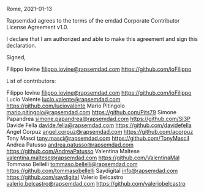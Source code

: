 Rome, 2021-01-13

Rapsemdad agrees to the terms of the emdad Corporate Contributor License
Agreement v1.0.

I declare that I am authorized and able to make this agreement and sign this
declaration.

Signed,

Filippo Iovine filippo.iovine@rapsemdad.com https://github.com/ioFilippo

List of contributors:

Filippo Iovine filippo.iovine@rapsemdad.com https://github.com/ioFilippo
Lucio Valente lucio.valente@rapsemdad.com https://github.com/luciovalente
Mario Pitingolo mario.pitingolo@rapsemdad.com https://github.com/Pits79
Simone Papandrea simone.papandrea@rapsemdad.com https://github.com/SI3P
Davide Fella davide.fella@rapsemdad.com https://github.com/davidefella
Angel Corpuz angel.corpuz@rapsemdad.com https://github.com/acorpuz
Tony Masci tony.masci@rapsemdad.com https://github.com/TonyMasciI
Andrea Patusso andrea.patusso@rapsemdad.com https://github.com/AndreaPatusso
Valentina Maltese valentina.maltese@rapsemdad.com https://github.com/ValentinaMal
Tommaso Bellelli tommaso.bellelli@rapsemdad.com https://github.com/tommasobellelli
Saydigital info@rapsemdad.com https://github.com/saydigital
Valerio Belcastro valerio.belcastro@rapsemdad.com https://github.com/valeriobelcastro
